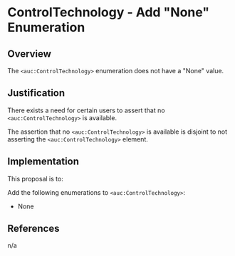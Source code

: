 # ControlTechnology - Add "None" Enumeration

## Overview

The `<auc:ControlTechnology>` enumeration does not have a "None" value.

## Justification

There exists a need for certain users to assert that no `<auc:ControlTechnology>` is available.

The assertion that no `<auc:ControlTechnology>` is available is disjoint to not asserting the `<auc:ControlTechnology>` element.

## Implementation

This proposal is to:

Add the following enumerations to `<auc:ControlTechnology>`:

- None

## References

n/a
